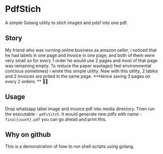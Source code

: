 # PdfStich
A simple Golang utility to stich images and pdsf into one pdf.

## Story
My friend who was running online business as amazon seller, i noticed that he had labels in one page and invoice in one page, and both of them were very small so for every 1 order he would use 2 pages and most of that page was remaining empty. To reduce the paper wastage(i feel environmental concious sometimes) i wrote this simple utility. Now with this utility, 2 lables and 2 invoices are prited in the same page. **Hence saving 3 pages on every 2 orders. ** 🥳🥳

## Usage
Drop whatsapp label image and invoice pdf into media directory. 
Then run the executable - `pdfstitch`.
It would generate new pdfs with name - `final{count}.pdf` you can go ahead and print this. 

## Why on github
This is a demonstration of how to run shell scripts using golang. 

